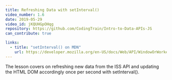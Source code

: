 ```yaml
---
title: Refreshing Data with setInterval()
video_number: 1.6
date: 2019-05-29
video_id: jKQUHGpOHqg
repository: https://github.com/CodingTrain/Intro-to-Data-APIs-JS
can_contribute: true

links:
  - title: "setInterval() on MDN"
    url: https://developer.mozilla.org/en-US/docs/Web/API/WindowOrWorkerGlobalScope/setInterval
---
```


The lesson covers on refreshing new data from the ISS API and updating the HTML DOM accordingly once per second with setInterval().
